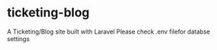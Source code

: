 # ticketing-blog
A Ticketing/Blog site built with Laravel
Please check .env filefor databse settings

